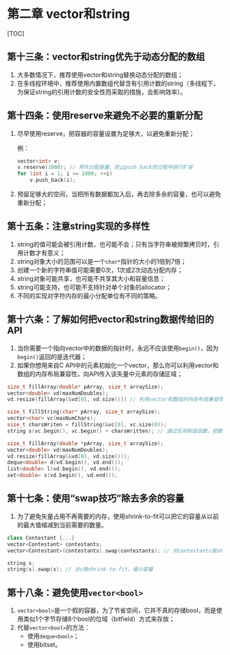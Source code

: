 # 第二章 vector和string

[TOC]

## 第十三条：vector和string优先于动态分配的数组

1. 大多数情况下，推荐使用vector和string替换动态分配的数组；
2. 在多线程环境中，推荐使用内置数组代替含有引用计数的string（多线程下，为保证string的引用计数的安全性而采取的措施，会影响效率）。



## 第十四条：使用reserve来避免不必要的重新分配

1. 尽早使用reserve，把容器的容量设置为足够大，以避免重新分配；

   例：

   ```c++
   vector<int> v;
   v.reserve(1000); // 预先分配容量，防止push_back的过程中进行扩容
   for (int i = 1; i <= 1000; ++i)
       v.push_back(i);
   ```

2. 预留足够大的空间，当把所有数据都加入后，再去除多余的容量，也可以避免重新分配；



## 第十五条：注意string实现的多样性

1. string的值可能会被引用计数，也可能不会；只有当字符串被频繁拷贝时，引用计数才有意义；
2. string对象大小的范围可以是一个`char*`指针的大小的1倍到7倍；
3. 创建一个新的字符串值可能需要0次，1次或2次动态分配内存；
4. string对象可能共享，也可能不共享其大小和容量信息；
5. string可能支持，也可能不支持针对单个对象的allocator；
6. 不同的实现对字符内存的最小分配单位有不同的策略。



## 第十六条：了解如何把vector和string数据传给旧的API

1. 当你需要一个指向vector中的数据的指针时，永远不应该使用`begin()`，因为`begin()`返回的是迭代器；
2. 如果你想用来自C API中的元素初始化一个vector，那么你可以利用vector和数组的内存布局兼容性，向API传入该矢量中元素的存储区域；

```c++
size_t fillArray(double* pArray, size_t arraySize);
vector<double> vd(maxNumDoubles);
vd.resize(fillArray(&vd[0], vd.size())) // 利用vector和数组的内存布局兼容性，通过C API来初始化vector

size_t fillString(char* pArray, size_t arraySize);
vector<char> vc(maxNumChars);
size_t charsWriten = fillString(&vc[0], vc.size(0));
string s(vc.begin(), vc.begin() + charsWritten); // 通过区间构造函数，把数据从vc拷贝到s中

size_t fillArray(double *pArray, size_t arraySize);
vector<double> vd(maxNumDoubles);
vd.resize(fillArray(&vd[0], vd.size()));
deque<double> d(vd.begin(), vd.end());
list<double> l(vd.begin(), vd.end());
set<double> s(vd.begin(), vd.end());
```



## 第十七条：使用“swap技巧”除去多余的容量

1. 为了避免矢量占用不再需要的内存，使用shrink-to-fit可以把它的容量从以前的最大值缩减到当前需要的数量。

```c++
class Contestant {...}
vector<Contestant> contestants;
vector<Contestant>(contestants).swap(contestants); // 对contestants做shrink-to-fit，缩小容量

string s;
string(s).swap(s); // 对s做shrink-to-fit，缩小容量
```



## 第十八条：避免使用`vector<bool>`

1. `vector<bool>`是一个假的容器，为了节省空间，它并不真的存储bool，而是使用类似1个字节存储8个bool的位域（bitfield）方式来存放；
2. 代替`vector<bool>`的方法：
   - 使用`deque<bool>`；
   - 使用bitset。
